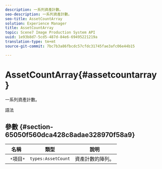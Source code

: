 ```yaml
---
description: 一系列資產計數。
seo-description: 一系列資產計數。
seo-title: AssetCountArray
solution: Experience Manager
title: AssetCountArray
topic: Scene7 Image Production System API
uuid: 1e93b8d7-5cd5-487d-84e6-69495221219a
translation-type: tm+mt
source-git-commit: 7bc7b3a86fbcdc57cfdc31745fae3afc06e44b15

---
```



# AssetCountArray{#assetcountarray}

一系列資產計數。

語法

## 參數 {#section-65050f560dca428c8adae328970f58a9}

| 名稱 | 類型 | 說明 |
|---|---|---|
| ` *`項目`*` | `types:AssetCount` | 資產計數的陣列。 |

